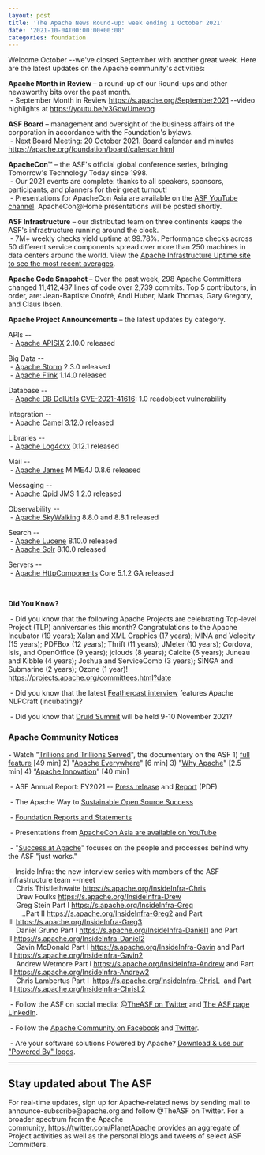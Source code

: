 ```yaml
---
layout: post
title: 'The Apache News Round-up: week ending 1 October 2021'
date: '2021-10-04T00:00:00+00:00'
categories: foundation
---
```

<p></p><p></p><p></p><p></p><p></p><p>Welcome October --we've closed September with another great week. Here 
are the latest updates on the Apache community's activities:</p><p><span style="font-weight:700;">Apache Month in Review&nbsp;</span>– a round-up of our Round-ups and other newsworthy bits over the past month.<br>&nbsp;- September Month in Review <a href="https://s.apache.org/September2021" target="_blank">https://s.apache.org/September2021</a> --video highlights at <a href="https://youtu.be/v3GdwUmevog" rel="noreferrer" target="_blank" data-saferedirecturl="https://www.google.com/url?q=https://youtu.be/v3GdwUmevog&amp;source=gmail&amp;ust=1633439004231000&amp;usg=AFQjCNHp2Nji6oC5Rh9-m_aQ7GOjr7CLNg">https://youtu.be/v3GdwUmevog</a> </p><span style="font-weight: 700;">ASF Board</span>&nbsp;– management and oversight of the business affairs of the corporation in accordance with the Foundation's bylaws.<br>&nbsp;- Next Board Meeting: 20 October 2021. Board calendar and minutes <a href="https://apache.org/foundation/board/calendar.html" target="_blank">https://apache.org/foundation/board/calendar.html</a><a href="https://apache.org/foundation/board/calendar.html" target="_blank"></a><p></p><p><span style="font-weight: 700;">ApacheCon™</span>&nbsp;–
 the ASF's official global conference series, bringing Tomorrow's 
Technology Today since 1998. <br>&nbsp;- Our 2021 events are complete: thanks to all speakers, sponsors, participants, and planners for their great turnout! <br>&nbsp;- Presentations for ApacheCon Asia are available on the <a href="https://www.youtube.com/c/TheApacheFoundation/" target="_blank">ASF YouTube channel</a>. ApacheCon@Home presentations will be posted shortly.</p><p><span style="font-weight: 700;">ASF Infrastructure</span>&nbsp;– our distributed team on three continents keeps the ASF's infrastructure running around the clock.<br>&nbsp;-
 7M+ weekly checks yield uptime at 99.78%. Performance checks across 50 
different service components spread over more than 250 machines in data 
centers around the world. View the <a href="http://www.apache.org/uptime/" target="_blank">Apache Infrastructure Uptime site to see the most recent averages</a>.<br></p><p><span style="font-weight: 700;">Apache Code Snapshot&nbsp;</span>–
 Over the past week, 298 Apache Committers changed 11,412,487 lines of 
code over 2,739 commits. Top 5 contributors, in order, are: Jean-Baptiste Onofré, Andi Huber, Mark Thomas, Gary Gregory, and Claus Ibsen.<span style="font-weight: 700;"></span></p><p><span style="font-weight: 700;">Apache Project Announcements</span>&nbsp;– the latest updates by category.</p><p>APIs --<br>
&nbsp;- <a href="https://apisix.apache.org/" target="_blank">Apache </a><span class="il"><a href="https://apisix.apache.org/" target="_blank">APISIX</a></span> 2.10.0 released</p>Big Data --<br>&nbsp;- <a href="https://storm.apache.org/" target="_blank">Apache </a><span class="il"><a href="https://storm.apache.org/" target="_blank">Storm</a></span> 2.3.0 released<br>&nbsp;- <a href="https://flink.apache.org/" target="_blank">Apache </a><span class="il"><a href="https://flink.apache.org/" target="_blank">Flink</a></span> 1.14.0 released<p></p><p><span class="il">Database --<br>&nbsp;- </span><span class="il"><a href="http://db.apache.org/" target="_blank">Apache DB DdlUtils</a> <a href="https://s.apache.org/mp0u4" target="_blank">CVE-2021-41616</a>: 1.0 readobject vulnerability</span></p><p></p><p></p><p></p><p></p><p></p>Integration --<br>&nbsp;- <a href="https://camel.apache.org/" target="_blank">Apache </a><span class="il"><a href="https://camel.apache.org/" target="_blank">Camel</a></span> 3.12.0 released<p></p><p>Libraries --<br>&nbsp;- <a href="https://logging.apache.org/" target="_blank">Apache </a><span class="il"><a href="https://logging.apache.org/" target="_blank">Log4cxx</a></span> 0.12.1 released</p><p></p><p>Mail --<br>&nbsp;- <a href="https://james.apache.org/" target="_blank">Apache James</a> <span class="il">MIME4J</span> 0.8.6 released</p><p>Messaging --<br>&nbsp;- <a href="https://qpid.apache.org/" target="_blank">Apache </a><span class="il"><a href="https://qpid.apache.org/" target="_blank">Qpid</a></span> <span class="il">JMS</span> 1.2.0 released</p><p>Observability --<br>&nbsp;- <a href="https://skywalking.apache.org/" target="_blank">Apache </a><span class="il"><a href="https://skywalking.apache.org/" target="_blank">SkyWalking</a></span> 8.8.0 and 8.8.1 released</p><p>Search --<br>&nbsp;- <a href="http://lucene.apache.org/" target="_blank">Apache </a><span class="il"><a href="http://lucene.apache.org/" target="_blank">Lucene</a></span> 8.10.0 released<br>&nbsp;- <a href="http://solr.apache.org/" target="_blank">Apache Solr</a> 8.10.0 released</p><p>Servers --<br>&nbsp;- <a href="https://hc.apache.org/" target="_blank">Apache </a><span class="il"><a href="https://hc.apache.org/" target="_blank">HttpComponents</a></span> <span class="il">Core</span> 5.1.2 GA released</p><p></p><p><br></p><span style="font-weight: 700;"></span><span style="font-weight: 700;"></span><p><span style="font-weight: 700;">Did You Know?</span><br></p><p>&nbsp;- Did you know that the following Apache Projects are celebrating 
Top-level Project (TLP) anniversaries this month? Congratulations to the
 Apache Incubator (19 years); Xalan and XML Graphics (17 years); MINA 
and Velocity (15 years); PDFBox (12 years); Thrift (11 years); JMeter 
(10 years); Cordova, Isis, and OpenOffice (9 years); jclouds (8 years); 
Calcite (6 years); Juneau and Kibble (4 years); Joshua and ServiceComb 
(3 years); SINGA and Submarine (2 years); Ozone (1 year)! <a target="_blank" class="c-link" data-stringify-link="https://projects.apache.org/committees.html?date" data-sk="tooltip_parent" href="https://projects.apache.org/committees.html?date" rel="noopener noreferrer" tabindex="-1" data-remove-tab-index="true">https://projects.apache.org/committees.html?date</a></p><p>&nbsp;- Did you know that the latest <a href="https://www.youtube.com/watch?v=H5YyVc09rbc" target="_blank">Feathercast interview</a> features Apache NLPCraft (incubating)?<br></p><p>&nbsp;- Did you know that <a href="http://druid.apache.org/" target="_blank">Druid Summit</a> will be held 9-10 November 2021?</p>

<h3>Apache Community Notices</h3>

<p>- Watch "<a href="https://www.youtube.com/watch?v=JUt2nb0mgwg" target="_blank">Trillions and Trillions Served</a>", the documentary on the ASF 1) <a href="https://www.youtube.com/watch?v=JUt2nb0mgwg" target="_blank">full feature</a> [49 min] 2) "<a href="https://www.youtube.com/watch?v=nXtIti9jMFI" target="_blank">Apache Everywhere</a>" [6 min] 3) "<a href="https://www.youtube.com/watch?v=YM5dLvNatRs" target="_blank">Why Apache</a>" [2.5 min] 4)&nbsp;“<a href="https://www.youtube.com/watch?v=qkvqJaX4S50" target="_blank">Apache Innovation</a>” [40 min]&nbsp;<br></p><p>&nbsp;- ASF Annual Report: FY2021 -- <a href="https://blogs.apache.org/foundation/entry/the-apache-software-foundation-announces78" target="_blank">Press release</a>&nbsp;and&nbsp;<a href="https://www.apache.org/foundation/docs/FY2021AnnualReport.pdf" target="_blank" style="background-color: rgb(255, 255, 255);">Report</a>&nbsp;(PDF)</p><p>&nbsp;- The Apache Way to <a href="https://s.apache.org/GhnI" target="_blank">Sustainable Open Source Success</a>&nbsp;</p><p>&nbsp;- <a href="http://www.apache.org/foundation/reports.html" target="_blank">Foundation Reports and Statements</a><br></p><p>&nbsp;- Presentations from <a href="https://www.youtube.com/c/TheApacheFoundation/playlists?app=desktop&amp;view=50&amp;sort=dd&amp;shelf_id=2" target="_blank">ApacheCon Asia are available on YouTube</a></p><p>&nbsp;- "<a href="https://blogs.apache.org/foundation/category/SuccessAtApache" target="_blank">Success at Apache</a>" focuses on the people and processes behind why the ASF "just works."&nbsp;<br></p><div><p>&nbsp;- Inside Infra: the new interview series with members of the ASF infrastructure team --meet&nbsp;<br>&nbsp; &nbsp; Chris Thistlethwaite&nbsp;<a href="https://s.apache.org/InsideInfra-Chris" target="_blank">https://s.apache.org/InsideInfra-Chris</a><br>&nbsp; &nbsp; Drew Foulks&nbsp;<a href="https://s.apache.org/InsideInfra-Drew" rel="noreferrer" target="_blank" data-saferedirecturl="https://www.google.com/url?q=https://s.apache.org/InsideInfra-Drew&amp;source=gmail&amp;ust=1588339104628000&amp;usg=AFQjCNF9dVEn48pV7o9HBG14sP9uprU8Xw">https://s.apache.org/InsideInf<wbr>ra-Drew</a><br>&nbsp; &nbsp; Greg Stein Part I&nbsp;<a href="https://s.apache.org/InsideInfra-Greg" target="_blank">https://s.apache.org/InsideInfra-Greg</a><br>&nbsp; &nbsp; &nbsp; ...Part II&nbsp;<a href="https://s.apache.org/InsideInfra-Greg2" target="_blank">https://s.apache.org/InsideInfra-Greg2</a>&nbsp;and Part III&nbsp;<a href="https://s.apache.org/InsideInfra-Greg3" target="_blank">https://s.apache.org/InsideInfra-Greg3</a><br>&nbsp; &nbsp; Daniel Gruno Part I&nbsp;<a href="https://s.apache.org/InsideInfra-Daniel1" target="_blank">https://s.apache.org/InsideInfra-Daniel1</a>&nbsp;and Part II&nbsp;<a href="https://s.apache.org/InsideInfra-Daniel2" target="_blank">https://s.apache.org/InsideInfra-Daniel2</a><br>&nbsp;&nbsp;&nbsp; Gavin McDonald Part I&nbsp;<a href="https://s.apache.org/InsideInfra-Gavin" target="_blank">https://s.apache.org/InsideInfra-Gavin</a>&nbsp;and Part II&nbsp;<a href="https://s.apache.org/InsideInfra-Gavin2" target="_blank">https://s.apache.org/InsideInfra-Gavin2</a><br>&nbsp;&nbsp;&nbsp; Andrew Wetmore Part I&nbsp;<a href="https://s.apache.org/InsideInfra-Andrew" target="_blank">https://s.apache.org/InsideInfra-Andrew</a>&nbsp;and Part II&nbsp;<a href="https://s.apache.org/InsideInfra-Andrew2" target="_blank">https://s.apache.org/InsideInfra-Andrew2</a><br>&nbsp; &nbsp; Chris Lambertus Part I&nbsp;&nbsp;<a href="https://s.apache.org/InsideInfra-ChrisL" target="_blank">https://s.apache.org/InsideInfra-ChrisL</a>&nbsp; and Part II&nbsp;<a href="https://s.apache.org/InsideInfra-ChrisL2" target="_blank">https://s.apache.org/InsideInfra-ChrisL2</a></p></div><div><p>&nbsp;- Follow the ASF on social media: <a href="https://twitter.com/TheASF" target="_blank">@TheASF on Twitter</a>&nbsp;and <a href="https://www.linkedin.com/company/the-apache-software-foundation" target="_blank">The ASF page LinkedIn</a>.&nbsp;<br></p><p>&nbsp;- Follow the <a href="https://www.facebook.com/ApacheSoftwareFoundation/" target="_blank">Apache Community on Facebook</a>&nbsp;and <a href="https://twitter.com/ApacheCommunity" target="_blank">Twitter</a>.&nbsp;</p></div><div>&nbsp;- Are your software solutions Powered by Apache? <a href="http://www.apache.org/foundation/press/kit/#poweredby" target="_blank">Download &amp; use our "Powered By" logos</a>.<br></div><p><span class="LrzXr"></span><span class="LrzXr"></span></p><div><hr>
<h2>Stay updated about The ASF</h2>
<p>For real-time updates, sign up for Apache-related news by sending 
mail to announce-subscribe@apache.org and follow @TheASF on Twitter. For
 a broader spectrum from the Apache community,&nbsp;<a href="https://twitter.com/PlanetApache">https://twitter.com/PlanetApache</a>&nbsp;provides an aggregate of Project activities as well as the personal blogs and tweets of select ASF Committers.</p></div><p><br></p><p></p><p></p><p></p><p></p><p></p><p></p><p></p><p></p><p></p><p></p>
